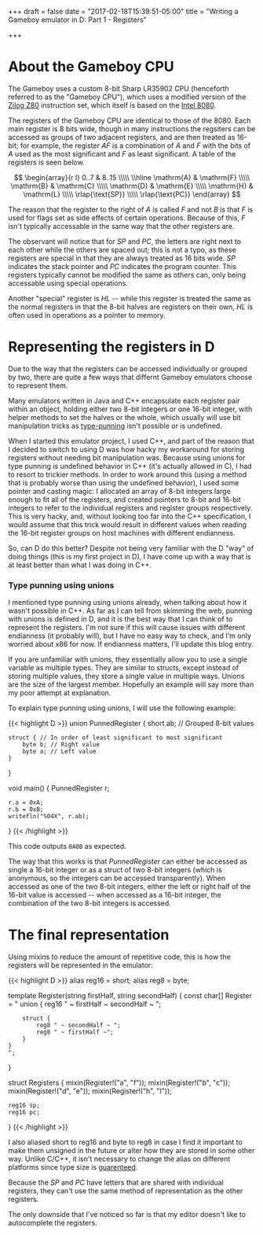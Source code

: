 +++
draft = false
date = "2017-02-18T15:39:51-05:00"
title = "Writing a Gameboy emulator in D: Part 1 - Registers"

+++

# About the Gameboy CPU

The Gameboy uses a custom 8-bit Sharp LR35902 CPU (henceforth referred to as the "Gameboy CPU"), which uses a modified version of the [Zilog Z80](https://en.wikipedia.org/wiki/Zilog_Z80) instruction set, which itself is based on the [Intel 8080](https://en.wikipedia.org/wiki/Intel_8080).

The registers of the Gameboy CPU are identical to those of the 8080. Each main register is 8 bits wide, though in many instructions the regsiters can be accessed as groups of two adjacent registers, and are then treated as 16-bit; for example, the register _AF_ is a combination of _A_ and _F_ with the bits of _A_ used as the most significant and _F_ as least significant. A table of the registers is seen below.

$$
\begin{array}{r l}
0..7 & 8..15 \\\\\
\\hline
\mathrm{A} & \mathrm{F} \\\\\
\mathrm{B} & \mathrm{C} \\\\\
\mathrm{D} & \mathrm{E} \\\\\
\mathrm{H} & \mathrm{L} \\\\\
\rlap{\text{SP}} \\\\\
\rlap{\text{PC}}
\end{array}
$$

The reason that the register to the right of _A_ is called _F_ and not _B_ is that _F_ is used for flags set as side effects of certain operations. Because of this, _F_ isn't typically accessable in the same way that the other registers are.

The observant will notice that for _SP_ and _PC_, the letters are right next to each other while the others are spaced out; 
this is not a typo, as these registers are special in that they are always treated as 16 bits wide. _SP_ indicates the stack pointer and _PC_ indicates the program counter.
This registers typically cannot be modified the same as others can, only being accessable using special operations.

Another "special" register is _HL_ -- while this register is treated the same as the normal registers in that the 8-bit halves are registers on their own, _HL_ is often used in operations as a pointer to memory.

# Representing the registers in D
Due to the way that the registers can be accessed individually or grouped by two, there are quite a few ways that differnt Gameboy emulators choose to represent them.

Many emulators written in Java and C++ encapsulate each register pair within an object, holding either two 8-bit integers or one 16-bit integer, with helper methods to set the halves or the whole, which usually will use bit manipulation tricks as [type-punning](https://en.wikipedia.org/wiki/Type_punning) isn't possible or is undefined.

When I started this emulator project, I used C++, and part of the reason that I decided to switch to using D was how hacky my workaround for storing registers without needing bit manipulation was.
Because using unions for type punning is undefined behavior in C++ (it's actually allowed in C), I had to resort to trickier methods. In order to work around this (using a method that is probably worse than using the undefined behavior), I used some pointer and casting magic: I allocated an array of 8-bit integers large enough to fit all of the registers, and created pointers to 8-bit and 16-bit integers to refer to the individual registers and register groups respectively. This is very hacky, and, without looking too far into the C++ specification, I would assume that this trick would result in different values when reading the 16-bit register groups on host machines with different endianness.

So, can D do this better? Despite not being very familiar with the D "way" of doing things (this is my first project in D), I have come up with a way that is at least better than what I was doing in C++.

### Type punning using unions

I mentioned type punning using unions already, when talking about how it wasn't possible in C++. As far as I can tell from skimming the web, punning with unions is defined in D, and it is the best way that I can think of to represent the registers. I'm not sure if this will cause issues with different endianness (it probably will), but I have no easy way to check, and I'm only worried about x86 for now. If endianness matters, I'll update this blog entry.

If you are unfamiliar with unions, they essentially allow you to use a single variable as multiple types. They are similar to structs, except instead of storing multiple values, they store a single value in multiple ways. Unions are the size of the largest member. Hopefully an example will say more than my poor attempt at explanation.

To explain type punning using unions, I will use the following example:

{{< highlight D >}}
union PunnedRegister {
    short ab; // Grouped 8-bit values

    struct { // In order of least significant to most significant
        byte b; // Right value
        byte a; // Left value
    }
}

void main() {
    PunnedRegister r;

    r.a = 0xA;
    r.b = 0xB;
    writefln("%04X", r.ab);
}
{{< /highlight >}}

This code outputs `0A0B` as expected.

The way that this works is that _PunnedRegister_ can either be accessed as single a 16-bit integer or as a struct of two 8-bit integers (which is anonymous, so the integers can be accessed transparently).
When accessed as one of the two 8-bit integers, either the left or right half of the 16-bit value is accessed -- when accessed as a 16-bit integer, the combination of the two 8-bit integers is accessed.

# The final representation

Using mixins to reduce the amount of repetitive code, this is how the registers will be represented in the emulator:

{{< highlight D >}}
alias reg16 = short;
alias reg8 = byte;

template Register(string firstHalf, string secondHalf) {
    const char[] Register = 
    "
    union {
        reg16 " ~ firstHalf ~ secondHalf ~ ";

        struct {
            reg8 " ~ secondHalf ~ ";
            reg8 " ~ firstHalf ~";
        }
    }
    ";
}

struct Registers {
    mixin(Register!("a", "f"));
    mixin(Register!("b", "c"));
    mixin(Register!("d", "e"));
    mixin(Register!("h", "l"));

    reg16 sp;
    reg16 pc;
}
{{< /highlight >}}

I also aliased short to reg16 and byte to reg8 in case I find it important to make them unsigned in the future or alter how they are stored in some other way. Unlike C/C++, it isn't necessary to change the alias on different platforms since type size is [guarenteed](https://dlang.org/spec/type.html).

Because the _SP_ and _PC_ have letters that are shared with individual registers, they can't use the same method of representation as the other registers.

The only downside that I've noticed so far is that my editor doesn't like to autocomplete the registers.

<script type="text/javascript"
  src="https://cdn.mathjax.org/mathjax/latest/MathJax.js?config=TeX-AMS-MML_HTMLorMML">
</script>

